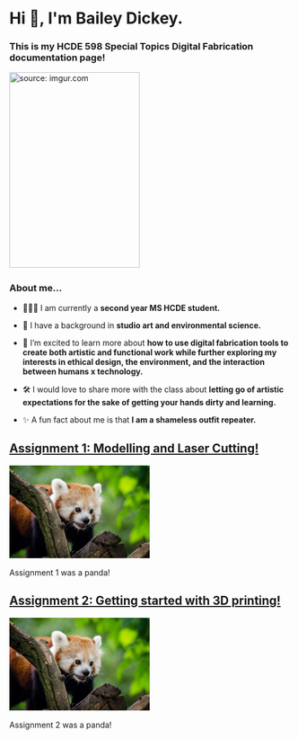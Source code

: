 <!DOCTYPE html> 
<html> 
<head> 
<meta charset="utf-8"> 
<meta name="viewport" content="width=device-width, maximum-scale=1.0" />

<link href="style.css" media="screen" rel="stylesheet" type="text/css" />
</head> 
 <body> 
 <div class="header">
<h1 align="left">Hi 👋, I'm Bailey Dickey.</h1>

<h3 align="leftr">This is my HCDE 598 Special Topics Digital Fabrication documentation page!</h3>

<a href="https://imgur.com/4NnZCdv"><img src="https://i.imgur.com/4NnZCdv.jpg" width="232" height="348" title="source: imgur.com" /></a>

<h3 align="leftr">About me...</h3>

- 👩🏻‍🎓 I am currently a **second year MS HCDE student.**

- 🌱 I have a background in **studio art and environmental science.**

- 🧠 I’m excited to learn more about **how to use digital fabrication tools to create both artistic and functional work while further exploring my interests in ethical design, the environment, and the interaction between humans x technology.**

- 🛠 I would love to share more with the class about **letting go of artistic expectations for the sake of getting your hands dirty and learning.**

- ✨ A fun fact about me is that **I am a shameless outfit repeater.**

<p align="left">
</p>
 </div>
        <div class="assignments">
<div class="assignment">
<a href="assignment1.html"><h2>Assignment 1: Modelling and Laser Cutting!</h2>
<img src="red-panda.jpg" width=250></a>
<p>
Assignment 1 was a panda!
</p>
</div>

<div class="assignment">
<a href="assignment2.html"><h2>Assignment 2: Getting started with 3D printing!</h2>
<img src="red-panda.jpg" width=250></a>
<p>
Assignment 2 was a panda!
</p>
</div>
</div>
</body>
</html>
      
   

